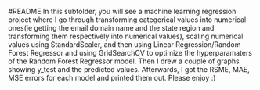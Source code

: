 #README
In this subfolder, you will see a machine learning regression project where I go through transforming 
categorical values into numerical ones(ie getting the email domain name and the state region and transforming them respectively into numerical values), scaling numerical values using StandardScaler, and then using Linear Regression/Random Forest Regressor and using GridSearchCV to optimize the 
hyperparamaters of the Random Forest Regressor model. Then I drew a couple of graphs showing y_test and 
the predicted values. Afterwards, I got the RSME, MAE, MSE errors for each model and printed them out. 
Please enjoy :) 